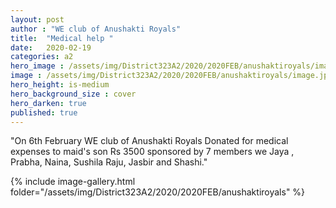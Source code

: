 ```yaml
---
layout: post
author : "WE club of Anushakti Royals"
title:  "Medical help "
date:   2020-02-19
categories: a2
hero_image : /assets/img/District323A2/2020/2020FEB/anushaktiroyals/image.jpg
image : /assets/img/District323A2/2020/2020FEB/anushaktiroyals/image.jpg
hero_height: is-medium
hero_background_size : cover
hero_darken: true
published: true
---
```


"On 6th February WE club of Anushakti Royals Donated for medical expenses to maid's son Rs 3500 sponsored by 7 members we Jaya , Prabha, Naina, Sushila Raju, Jasbir and Shashi."

{% include image-gallery.html folder="/assets/img/District323A2/2020/2020FEB/anushaktiroyals" %}